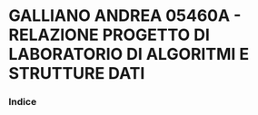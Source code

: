# GALLIANO ANDREA 05460A - RELAZIONE PROGETTO DI LABORATORIO DI ALGORITMI E STRUTTURE DATI

### Indice
